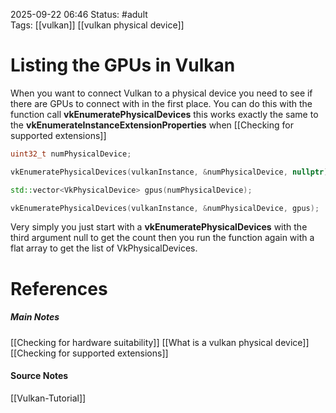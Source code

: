 2025-09-22 06:46
Status: #adult  
Tags: [[vulkan]] [[vulkan physical device]]
# Listing the GPUs in Vulkan

When you want to connect Vulkan to a physical device you need to see if there are GPUs to connect with in the first place. You can do this with the function call **vkEnumeratePhysicalDevices** this works exactly the same to the **vkEnumerateInstanceExtensionProperties** when [[Checking for supported extensions]]

```c++
uint32_t numPhysicalDevice;

vkEnumeratePhysicalDevices(vulkanInstance, &numPhysicalDevice, nullptr);

std::vector<VkPhysicalDevice> gpus(numPhysicalDevice);

vkEnumeratePhysicalDevices(vulkanInstance, &numPhysicalDevice, gpus);
```

Very simply you just start with a **vkEnumeratePhysicalDevices** with the third argument null to get the count then you run the function again with a flat array to get the list of VkPhysicalDevices.
# References
##### Main Notes
[[Checking for hardware suitability]]
[[What is a vulkan physical device]]
[[Checking for supported extensions]]
#### Source Notes
[[Vulkan-Tutorial]]
